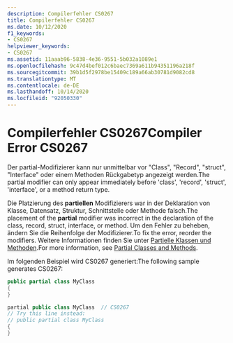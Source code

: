 ```yaml
---
description: Compilerfehler CS0267
title: Compilerfehler CS0267
ms.date: 10/12/2020
f1_keywords:
- CS0267
helpviewer_keywords:
- CS0267
ms.assetid: 11aaab96-5838-4e36-9551-5b032a1089e1
ms.openlocfilehash: 9c47d4bef012c6baec7369a611b94351196a218f
ms.sourcegitcommit: 39b1d5f2978be15409c189a66ab30781d9082cd8
ms.translationtype: MT
ms.contentlocale: de-DE
ms.lasthandoff: 10/14/2020
ms.locfileid: "92050330"
---
```

# <a name="compiler-error-cs0267"></a><span data-ttu-id="2a308-103">Compilerfehler CS0267</span><span class="sxs-lookup"><span data-stu-id="2a308-103">Compiler Error CS0267</span></span>

<span data-ttu-id="2a308-104">Der partial-Modifizierer kann nur unmittelbar vor "Class", "Record", "struct", "Interface" oder einem Methoden Rückgabetyp angezeigt werden.</span><span class="sxs-lookup"><span data-stu-id="2a308-104">The partial modifier can only appear immediately before 'class', 'record', 'struct', 'interface', or a method return type.</span></span>

<span data-ttu-id="2a308-105">Die Platzierung des **partiellen** Modifizierers war in der Deklaration von Klasse, Datensatz, Struktur, Schnittstelle oder Methode falsch.</span><span class="sxs-lookup"><span data-stu-id="2a308-105">The placement of the **partial** modifier was incorrect in the declaration of the class, record, struct, interface, or method.</span></span> <span data-ttu-id="2a308-106">Um den Fehler zu beheben, ändern Sie die Reihenfolge der Modifizierer.</span><span class="sxs-lookup"><span data-stu-id="2a308-106">To fix the error, reorder the modifiers.</span></span> <span data-ttu-id="2a308-107">Weitere Informationen finden Sie unter [Partielle Klassen und Methoden](../programming-guide/classes-and-structs/partial-classes-and-methods.md).</span><span class="sxs-lookup"><span data-stu-id="2a308-107">For more information, see [Partial Classes and Methods](../programming-guide/classes-and-structs/partial-classes-and-methods.md).</span></span>

<span data-ttu-id="2a308-108">Im folgenden Beispiel wird CS0267 generiert:</span><span class="sxs-lookup"><span data-stu-id="2a308-108">The following sample generates CS0267:</span></span>

```csharp
public partial class MyClass
{
}

partial public class MyClass  // CS0267
// Try this line instead:
// public partial class MyClass
{
}
```
